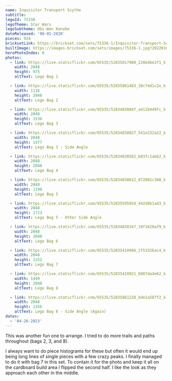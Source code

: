 ```yaml
---
name: Inquisitor Transport Scythe
subtitle:
legoId: 75336
legoTheme: Star Wars
legoSubtheme: Obi-Wan Kenobe
dateReleased: '08-01-2020'
pieces: 924
bricksetLink: https://brickset.com/sets/75336-1/Inquisitor-Transport-Scythe
builtImage: https://images.brickset.com/sets/images/75336-1.jpg?202201040356
heroPhotoIndex: 0
photos:
  - link: https://live.staticflickr.com/65535/52835817980_228b4be2f1_k.jpg"
    width: 2048
    height: 975
    altText: Lego Bag 1

  - link: https://live.staticflickr.com/65535/52835861483_38cf4d1c2e_k.jpg
    width: 1116
    height: 2048
    altText: Lego Bag 2

  - link: https://live.staticflickr.com/65535/52834838847_a411b449fc_k.jpg
    width: 2048
    height: 1536
    altText: Lego Bag 3

  - link: https://live.staticflickr.com/65535/52834838827_541e232a22_k.jpg
    width: 2048
    height: 1477
    altText: Lego Bag 3 - Side Angle

  - link: https://live.staticflickr.com/65535/52834838582_b03fc1abb2_k.jpg
    width: 2048
    height: 2048
    altText: Lego Bag 4

  - link: https://live.staticflickr.com/65535/52834838612_872801c308_k.jpg
    width: 2048
    height: 1198
    altText: Lego Bag 5

  - link: https://live.staticflickr.com/65535/52835595934_442d8b1a43_k.jpg
    width: 2048
    height: 1723
    altText: Lego Bag 5 - Other Side Angle

  - link: https://live.staticflickr.com/65535/52834838347_10f1628af9_k.jpg
    width: 2048
    height: 2048
    altText: Lego Bag 6

  - link: https://live.staticflickr.com/65535/52835410996_2f53326ac4_k.jpg
    width: 2048
    height: 1152
    altText: Lego Bag 7

  - link: https://live.staticflickr.com/65535/52835410921_6087da4e62_k.jpg
    width: 1449
    height: 2048
    altText: Lego Bag 8

  - link: https://live.staticflickr.com/65535/52835861228_bde1a587f2_k.jpg
    width: 2048
    height: 1356
    altText: Lego Bag 8 - Side Angle (Again)
dates:
  - '04-26-2023'
---
```


This was another fun one to arrange.
I tried to do more trails and paths throughout (bags 2, 3, and 8).

I always want to do piece histograms for these
but often it would end up being long lines of single pieces with a few crazy peaks.
I finally managed to do it with bag 7 in this set.
To contain it for the photo and keep it all on the cardboard build area I flipped the second half.
I like the look as they approach each other in the middle.
